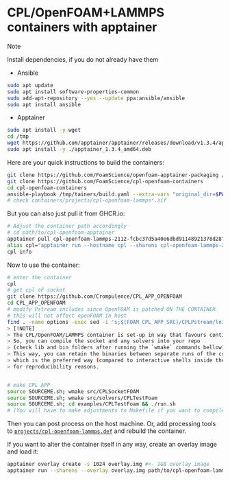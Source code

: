 # CPL/OpenFOAM+LAMMPS containers with apptainer

> [!NOTE]
> Install dependencies, if you do not already have them
> - Ansible
> ```bash
> sudo apt update
> sudo apt install software-properties-common
> sudo add-apt-repository --yes --update ppa:ansible/ansible
> sudo apt install ansible
>  ```
> - Apptainer
> ```bash
> sudo apt install -y wget
> cd /tmp
> wget https://github.com/apptainer/apptainer/releases/download/v1.3.4/apptainer_1.3.4_amd64.deb
> sudo apt install -y ./apptainer_1.3.4_amd64.deb
> ```

 
Here are your quick instructions to build the containers:
```bash
git clone https://github.com/FoamScience/openfoam-apptainer-packaging /tmp/tainers
git clone https://github.com/FoamScience/cpl-openfoam-containers
cd cpl-openfoam-containers
ansible-playbook /tmp/tainers/build.yaml --extra-vars "original_dir=$PWD" --extra-vars "@config.yaml"
# check containers/projects/cpl-openfoam-lammps*.sif
```

But you can also just pull it from GHCR.io:
```bash
# Adjust the container path accordingly
# cd path/to/cpl-openfoam-apptainer
apptainer pull cpl-openfoam-lammps-2112-fcbc37d5a40e6dbd91148921378d28fca5294675-8.2.0.sif oras://ghcr.io/foamscience/cpl-openfoam-lammps-2112-fcbc37d5a40e6dbd91148921378d28fca5294675-8.2.0:latest
alias cpl="apptainer run --hostname cpl --sharens cpl-openfoam-lammps-2112-fcbc37d5a40e6dbd91148921378d28fca5294675-8.2.0.sif"
cpl info
```

Now to use the container:
```bash
# enter the container
cpl
# get cpl oF socket
git clone https://github.com/Crompulence/CPL_APP_OPENFOAM
cd CPL_APP_OPENFOAM
# modify Pstream includes since OpenFOAM is patched ON THE CONTAINER
# this will not affect openFOAM in host
find . -name options -exec sed -i 's;$(FOAM_CPL_APP_SRC)/CPLPstream/lnInclude;$(LIB_SRC)/Pstream/mpi/lnInclude;' {} \;
> [!NOTE]
> The CPL/OpenFOAM/LAMMPS container is set-up in way that favours continuous development.
> So, you can compile the socket and any solvers into your repo
> (check lib and bin folders after running the `wmake` commands bellow).
> This way, you can retain the binaries between separate runs of the container,
> which is the preferred way (compared to interactive shells inside the container)
> for reproducibility reasons.


# make CPL APP
source SOURCEME.sh; wmake src/CPLSocketFOAM
source SOURCEME.sh; wmake src/solvers/CPLTestFoam
source SOURCEME.sh; cd examples/CPLTestFoam && ./run.sh
# (You will have to make adjustments to Makefile if you want to compile with make)
```

Then you can post process on the host machine. Or, add processing tools to
[`projects/cpl-openfoam-lammps.def`](projects/cpl-openfoam-lammps.def) and rebuild the container.

If you want to alter the container itself in any way, create an overlay image and load it:
```bash
apptainer overlay create -s 1024 overlay.img #<- 1GB overlay image
apptainer run --sharens --overlay overlay.img path/to/cpl-openfoam-lammps*.sif
```
